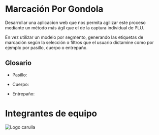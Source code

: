# Marcación Por Gondola

Desarrollar una aplicacion web que nos permita agilizar este proceso mediante
un método más ágil que el de la captura individual de PLU.

En vez utilizar un modelo por segmento, generando las etiquetas de marcación según la selección 
o filtros que el usuario dictamine como por ejemplo por pasillo, cuerpo o entrepaño.

## Glosario

- Pasillo:
 
- Cuerpo:

- Entrepaño:

# Integrantes de equipo

![Logo carulla](https://github.com/jorgeazapata/marcacion/blob/main/imgs/carulla.png)
